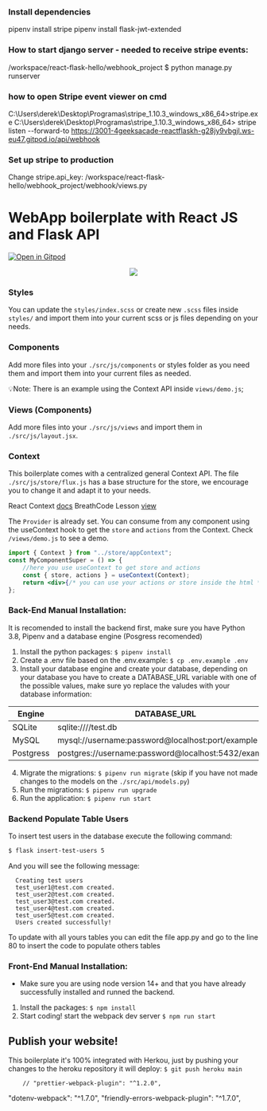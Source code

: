 ### Install dependencies
pipenv install stripe
pipenv install flask-jwt-extended

### How to start django server - needed to receive stripe events:
/workspace/react-flask-hello/webhook_project $ python manage.py runserver

### how to open Stripe event viewer on cmd
C:\Users\derek\Desktop\Programas\stripe_1.10.3_windows_x86_64>stripe.exe
C:\Users\derek\Desktop\Programas\stripe_1.10.3_windows_x86_64>
stripe listen --forward-to https://3001-4geeksacade-reactflaskh-g28jy9vbgjl.ws-eu47.gitpod.io/api/webhook

### Set up stripe to production
Change stripe.api_key:
/workspace/react-flask-hello/webhook_project/webhook/views.py



# WebApp boilerplate with React JS and Flask API

[![Open in Gitpod](https://gitpod.io/button/open-in-gitpod.svg)](https://gitpod.io#https://github.com/4GeeksAcademy/react-flask-hello.git)

<p align="center">
<a href="https://www.loom.com/share/f37c6838b3f1496c95111e515e83dd9b"><img src="https://github.com/4GeeksAcademy/flask-rest-hello/blob/main/docs/assets/how-to.png?raw=true?raw=true" /></a>
</p>

### Styles

You can update the `styles/index.scss` or create new `.scss` files inside `styles/` and import them into your current scss or js files depending on your needs.

### Components

Add more files into your `./src/js/components` or styles folder as you need them and import them into your current files as needed.

💡Note: There is an example using the Context API inside `views/demo.js`;

### Views (Components)

Add more files into your `./src/js/views` and import them in `./src/js/layout.jsx`.

### Context

This boilerplate comes with a centralized general Context API. The file `./src/js/store/flux.js` has a base structure for the store, we encourage you to change it and adapt it to your needs.

React Context [docs](https://reactjs.org/docs/context.html)
BreathCode Lesson [view](https://content.breatheco.de/lesson/react-hooks-explained)

The `Provider` is already set. You can consume from any component using the useContext hook to get the `store` and `actions` from the Context. Check `/views/demo.js` to see a demo.

```jsx
import { Context } from "../store/appContext";
const MyComponentSuper = () => {
    //here you use useContext to get store and actions
    const { store, actions } = useContext(Context);
    return <div>{/* you can use your actions or store inside the html */}</div>;
};
```

### Back-End Manual Installation:

It is recomended to install the backend first, make sure you have Python 3.8, Pipenv and a database engine (Posgress recomended)

1. Install the python packages: `$ pipenv install`
2. Create a .env file based on the .env.example: `$ cp .env.example .env`
3. Install your database engine and create your database, depending on your database you have to create a DATABASE_URL variable with one of the possible values, make sure yo replace the valudes with your database information:

| Engine    | DATABASE_URL                                        |
| --------- | --------------------------------------------------- |
| SQLite    | sqlite:////test.db                                  |
| MySQL     | mysql://username:password@localhost:port/example    |
| Postgress | postgres://username:password@localhost:5432/example |

4. Migrate the migrations: `$ pipenv run migrate` (skip if you have not made changes to the models on the `./src/api/models.py`)
5. Run the migrations: `$ pipenv run upgrade`
6. Run the application: `$ pipenv run start`

### Backend Populate Table Users

To insert test users in the database execute the following command:

```sh
$ flask insert-test-users 5
```

And you will see the following message:

```
  Creating test users
  test_user1@test.com created.
  test_user2@test.com created.
  test_user3@test.com created.
  test_user4@test.com created.
  test_user5@test.com created.
  Users created successfully!
```

To update with all yours tables you can edit the file app.py and go to the line 80 to insert the code to populate others tables

### Front-End Manual Installation:

-   Make sure you are using node version 14+ and that you have already successfully installed and runned the backend.

1. Install the packages: `$ npm install`
2. Start coding! start the webpack dev server `$ npm run start`

## Publish your website!

This boilerplate it's 100% integrated with Herkou, just by pushing your changes to the heroku repository it will deploy: `$ git push heroku main`

    	// "prettier-webpack-plugin": "^1.2.0",

"dotenv-webpack": "^1.7.0",
"friendly-errors-webpack-plugin": "^1.7.0",
